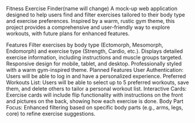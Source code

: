 Fitness Exercise Finder(name will change)
A mock-up web application designed to help users find and filter exercises tailored to their body type and exercise preferences. Inspired by a warm, rustic gym theme, this project provides a comprehensive and user-friendly way to explore workouts, with future plans for enhanced features.

Features
Filter exercises by body type (Ectomorph, Mesomorph, Endomorph) and exercise type (Strength, Cardio, etc.).
Displays detailed exercise information, including instructions and muscle groups targeted.
Responsive design for mobile, tablet, and desktop.
Professionally styled with a warm gym-inspired theme.
Planned Features
User Authentication: Users will be able to log in and have a personalized experience.
Preferred Workouts List: Users will be able to select up to 5 preferred workouts, save them, and delete others to tailor a personal workout list.
Interactive Cards: Exercise cards will include flip functionality with instructions on the front and pictures on the back, showing how each exercise is done.
Body Part Focus: Enhanced filtering based on specific body parts (e.g., arms, legs, core) to refine exercise suggestions.
